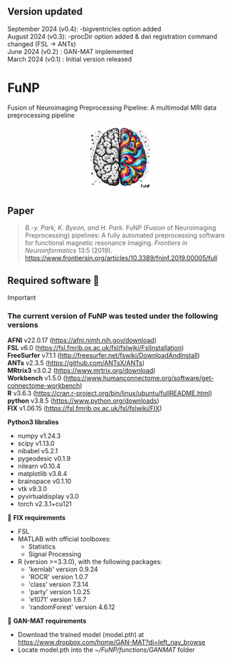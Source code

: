 ## Version updated 
September 2024 (v0.4): -bigventricles option added \
August 2024 (v0.3): -procDir option added & dwi registration command changed (FSL -> ANTs) \
June 2024 (v0.2)  : GAN-MAT implemented \
March 2024 (v0.1) : Initial version released 

# FuNP
Fusion of Neuroimaging Preprocessing Pipeline: A multimodal MRI data preprocessing pipeline
<p align="center"><img width="30%" src="https://github.com/CAMIN-neuro/FuNP/blob/main/FuNP_icon.jpg"/>

## Paper
> *B.-y. Park, K. Byeon, and H. Park.* FuNP (Fusion of Neuroimaging Preprocessing) pipelines: A fully automated preprocessing software for functional magnetic resonance imaging. *Frontiers in Neuroinformatics* 13:5 (2019). \
https://www.frontiersin.org/articles/10.3389/fninf.2019.00005/full

## Required software :eyes:
> [!IMPORTANT] 
>  
> ### The current version of FuNP was tested under the following versions
> **AFNI** v22.0.17 (https://afni.nimh.nih.gov/download) \
> **FSL** v6.0 (https://fsl.fmrib.ox.ac.uk/fsl/fslwiki/FslInstallation) \
> **FreeSurfer** v7.1.1 (http://freesurfer.net/fswiki/DownloadAndInstall) \
> **ANTs** v2.3.5 (https://github.com/ANTsX/ANTs) \
> **MRtrix3** v3.0.2 (https://www.mrtrix.org/download) \
> **Workbench** v1.5.0 (https://www.humanconnectome.org/software/get-connectome-workbench) \
> **R** v3.6.3 (https://cran.r-project.org/bin/linux/ubuntu/fullREADME.html) \
> **python** v3.8.5 (https://www.python.org/downloads) \
> **FIX** v1.06.15 (https://fsl.fmrib.ox.ac.uk/fsl/fslwiki/FIX) 
> 
> **Python3 libralies**
> * numpy v1.24.3
> * scipy v1.13.0
> * nibabel v5.2.1
> * pygeodesic v0.1.9
> * nilearn v0.10.4
> * matplotlib v3.8.4
> * brainspace v0.1.10
> * vtk v9.3.0
> * pyvirtualdisplay v3.0
> * torch v2.3.1+cu121
> 
> :triangular_flag_on_post: **FIX requirements** 
> * FSL
> * MATLAB with official toolboxes:
>   * Statistics
>   * Signal Processing 
> * R (version >=3.3.0), with the following packages:
>   * 'kernlab' version 0.9.24 
>   * 'ROCR' version 1.0.7 
>   * 'class' version 7.3.14
>   * 'party' version 1.0.25 
>   * 'e1071' version 1.6.7 
>   * 'randomForest' version 4.6.12
> 
> :triangular_flag_on_post: **GAN-MAT requirements**
> * Download the trained model (model.pth) at https://www.dropbox.com/home/GAN-MAT?di=left_nav_browse
> * Locate model.pth into the *~/FuNP/functions/GANMAT* folder
